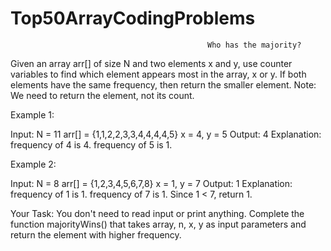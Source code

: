 # Top50ArrayCodingProblems
                                                Who has the majority?
                                            
Given an array arr[] of size N and two elements x and y, use counter variables to find which element appears most in the array, x or y. If both elements have the same frequency, then return the smaller element.
Note:  We need to return the element, not its count.

 

Example 1:

Input:
N = 11
arr[] = {1,1,2,2,3,3,4,4,4,4,5}
x = 4, y = 5
Output: 4
Explanation: 
frequency of 4 is 4.
frequency of 5 is 1.
 

Example 2:

Input:
N = 8
arr[] = {1,2,3,4,5,6,7,8}
x = 1, y = 7
Output: 1
Explanation: 
frequency of 1 is 1.
frequency of 7 is 1.
Since 1 < 7, return 1.
 

Your Task:
You don't need to read input or print anything. Complete the function majorityWins() that takes array, n, x, y as input parameters and return the element with higher frequency.